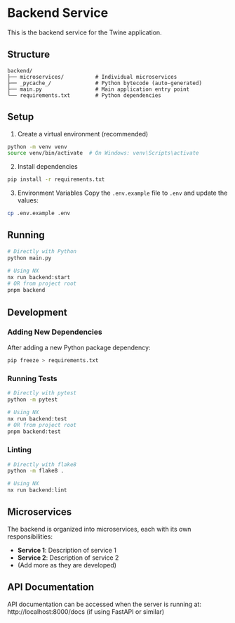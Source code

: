 # Backend Service

This is the backend service for the Twine application.

## Structure

```
backend/
├── microservices/          # Individual microservices
├── _pycache_/              # Python bytecode (auto-generated)
├── main.py                 # Main application entry point
└── requirements.txt        # Python dependencies
```

## Setup

1. Create a virtual environment (recommended)

```bash
python -m venv venv
source venv/bin/activate  # On Windows: venv\Scripts\activate
```

2. Install dependencies

```bash
pip install -r requirements.txt
```

3. Environment Variables
   Copy the `.env.example` file to `.env` and update the values:

```bash
cp .env.example .env
```

## Running

```bash
# Directly with Python
python main.py

# Using NX
nx run backend:start
# OR from project root
pnpm backend
```

## Development

### Adding New Dependencies

After adding a new Python package dependency:

```bash
pip freeze > requirements.txt
```

### Running Tests

```bash
# Directly with pytest
python -m pytest

# Using NX
nx run backend:test
# OR from project root
pnpm backend:test
```

### Linting

```bash
# Directly with flake8
python -m flake8 .

# Using NX
nx run backend:lint
```

## Microservices

The backend is organized into microservices, each with its own responsibilities:

- **Service 1**: Description of service 1
- **Service 2**: Description of service 2
- (Add more as they are developed)

## API Documentation

API documentation can be accessed when the server is running at:
http://localhost:8000/docs (if using FastAPI or similar)

